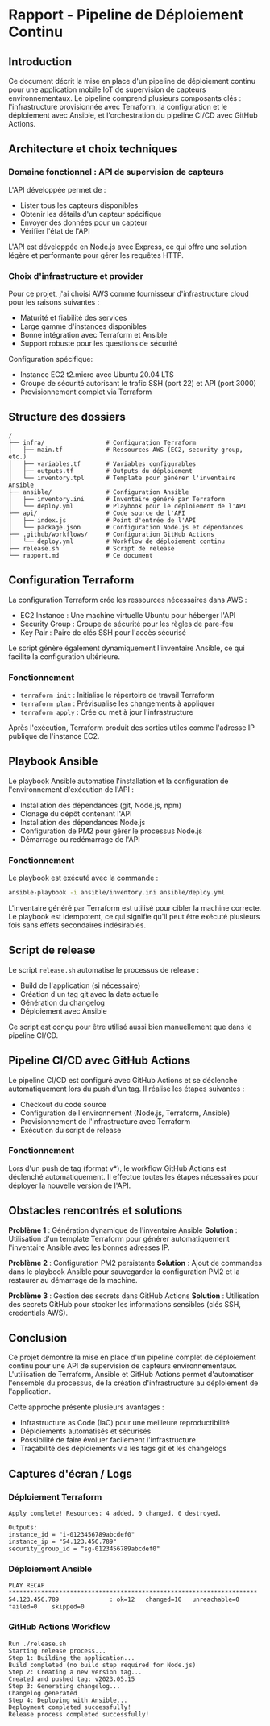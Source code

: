 # Rapport - Pipeline de Déploiement Continu

## Introduction
Ce document décrit la mise en place d'un pipeline de déploiement continu pour une application mobile IoT de supervision de capteurs environnementaux. Le pipeline comprend plusieurs composants clés : l'infrastructure provisionnée avec Terraform, la configuration et le déploiement avec Ansible, et l'orchestration du pipeline CI/CD avec GitHub Actions.

## Architecture et choix techniques

### Domaine fonctionnel : API de supervision de capteurs
L'API développée permet de :

- Lister tous les capteurs disponibles
- Obtenir les détails d'un capteur spécifique
- Envoyer des données pour un capteur
- Vérifier l'état de l'API

L'API est développée en Node.js avec Express, ce qui offre une solution légère et performante pour gérer les requêtes HTTP.

### Choix d'infrastructure et provider
Pour ce projet, j'ai choisi AWS comme fournisseur d'infrastructure cloud pour les raisons suivantes :

- Maturité et fiabilité des services
- Large gamme d'instances disponibles
- Bonne intégration avec Terraform et Ansible
- Support robuste pour les questions de sécurité

Configuration spécifique:

- Instance EC2 t2.micro avec Ubuntu 20.04 LTS
- Groupe de sécurité autorisant le trafic SSH (port 22) et API (port 3000)
- Provisionnement complet via Terraform

## Structure des dossiers
```
/
├── infra/                 # Configuration Terraform
│   ├── main.tf            # Ressources AWS (EC2, security group, etc.)
│   ├── variables.tf       # Variables configurables
│   ├── outputs.tf         # Outputs du déploiement
│   └── inventory.tpl      # Template pour générer l'inventaire Ansible
├── ansible/               # Configuration Ansible
│   ├── inventory.ini      # Inventaire généré par Terraform
│   └── deploy.yml         # Playbook pour le déploiement de l'API
├── api/                   # Code source de l'API
│   ├── index.js           # Point d'entrée de l'API
│   └── package.json       # Configuration Node.js et dépendances
├── .github/workflows/     # Configuration GitHub Actions
│   └── deploy.yml         # Workflow de déploiement continu
├── release.sh             # Script de release
└── rapport.md             # Ce document
```

## Configuration Terraform
La configuration Terraform crée les ressources nécessaires dans AWS :

- EC2 Instance : Une machine virtuelle Ubuntu pour héberger l'API
- Security Group : Groupe de sécurité pour les règles de pare-feu
- Key Pair : Paire de clés SSH pour l'accès sécurisé

Le script génère également dynamiquement l'inventaire Ansible, ce qui facilite la configuration ultérieure.

### Fonctionnement

- `terraform init` : Initialise le répertoire de travail Terraform
- `terraform plan` : Prévisualise les changements à appliquer
- `terraform apply` : Crée ou met à jour l'infrastructure

Après l'exécution, Terraform produit des sorties utiles comme l'adresse IP publique de l'instance EC2.

## Playbook Ansible
Le playbook Ansible automatise l'installation et la configuration de l'environnement d'exécution de l'API :

- Installation des dépendances (git, Node.js, npm)
- Clonage du dépôt contenant l'API
- Installation des dépendances Node.js
- Configuration de PM2 pour gérer le processus Node.js
- Démarrage ou redémarrage de l'API

### Fonctionnement
Le playbook est exécuté avec la commande :
```bash
ansible-playbook -i ansible/inventory.ini ansible/deploy.yml
```
L'inventaire généré par Terraform est utilisé pour cibler la machine correcte. Le playbook est idempotent, ce qui signifie qu'il peut être exécuté plusieurs fois sans effets secondaires indésirables.

## Script de release
Le script `release.sh` automatise le processus de release :

- Build de l'application (si nécessaire)
- Création d'un tag git avec la date actuelle
- Génération du changelog
- Déploiement avec Ansible

Ce script est conçu pour être utilisé aussi bien manuellement que dans le pipeline CI/CD.

## Pipeline CI/CD avec GitHub Actions
Le pipeline CI/CD est configuré avec GitHub Actions et se déclenche automatiquement lors du push d'un tag. Il réalise les étapes suivantes :

- Checkout du code source
- Configuration de l'environnement (Node.js, Terraform, Ansible)
- Provisionnement de l'infrastructure avec Terraform
- Exécution du script de release

### Fonctionnement
Lors d'un push de tag (format v*), le workflow GitHub Actions est déclenché automatiquement. Il effectue toutes les étapes nécessaires pour déployer la nouvelle version de l'API.

## Obstacles rencontrés et solutions
**Problème 1** : Génération dynamique de l'inventaire Ansible
**Solution** : Utilisation d'un template Terraform pour générer automatiquement l'inventaire Ansible avec les bonnes adresses IP.

**Problème 2** : Configuration PM2 persistante
**Solution** : Ajout de commandes dans le playbook Ansible pour sauvegarder la configuration PM2 et la restaurer au démarrage de la machine.

**Problème 3** : Gestion des secrets dans GitHub Actions
**Solution** : Utilisation des secrets GitHub pour stocker les informations sensibles (clés SSH, credentials AWS).

## Conclusion
Ce projet démontre la mise en place d'un pipeline complet de déploiement continu pour une API de supervision de capteurs environnementaux. L'utilisation de Terraform, Ansible et GitHub Actions permet d'automatiser l'ensemble du processus, de la création d'infrastructure au déploiement de l'application.

Cette approche présente plusieurs avantages :

- Infrastructure as Code (IaC) pour une meilleure reproductibilité
- Déploiements automatisés et sécurisés
- Possibilité de faire évoluer facilement l'infrastructure
- Traçabilité des déploiements via les tags git et les changelogs

## Captures d'écran / Logs

### Déploiement Terraform
```
Apply complete! Resources: 4 added, 0 changed, 0 destroyed.

Outputs:
instance_id = "i-0123456789abcdef0"
instance_ip = "54.123.456.789"
security_group_id = "sg-0123456789abcdef0"
```

### Déploiement Ansible
```
PLAY RECAP *********************************************************************
54.123.456.789              : ok=12   changed=10   unreachable=0    failed=0    skipped=0
```

### GitHub Actions Workflow
```
Run ./release.sh
Starting release process...
Step 1: Building the application...
Build completed (no build step required for Node.js)
Step 2: Creating a new version tag...
Created and pushed tag: v2023.05.15
Step 3: Generating changelog...
Changelog generated
Step 4: Deploying with Ansible...
Deployment completed successfully!
Release process completed successfully!
```
